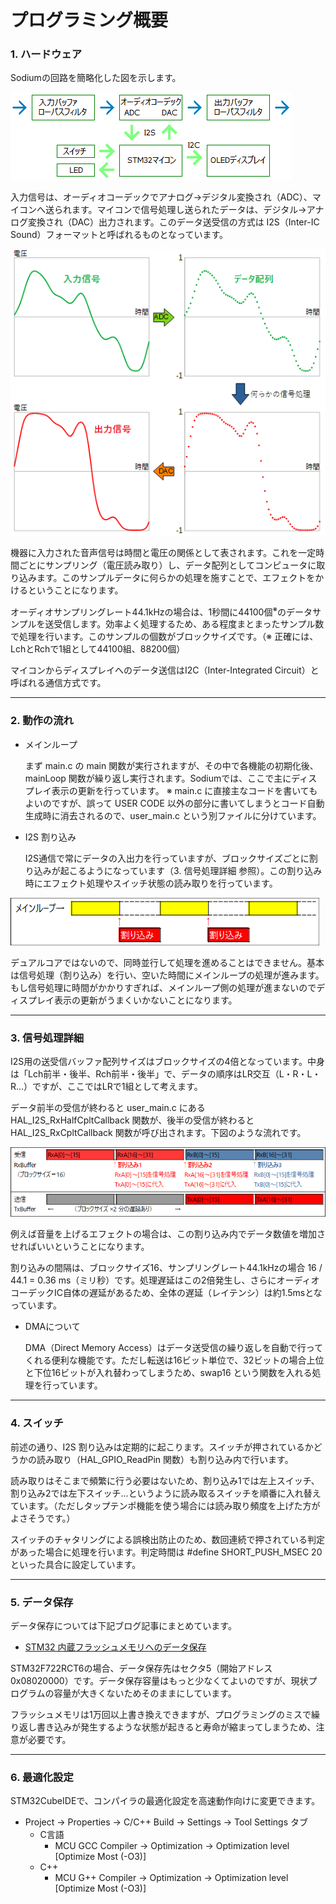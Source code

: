 # プログラミング概要

### 1. ハードウェア
Sodiumの回路を簡略化した図を示します。

![簡略図](img/004_001_sch.png) 

入力信号は、オーディオコーデックでアナログ→デジタル変換され（ADC）、マイコンへ送られます。マイコンで信号処理し送られたデータは、デジタル→アナログ変換され（DAC）出力されます。このデータ送受信の方式は I2S（Inter-IC Sound）フォーマットと呼ばれるものとなっています。

![波形](img/004_001_sig.png) 

機器に入力された音声信号は時間と電圧の関係として表されます。これを一定時間ごとにサンプリング（電圧読み取り）し、データ配列としてコンピュータに取り込みます。このサンプルデータに何らかの処理を施すことで、エフェクトをかけるということになります。

オーディオサンプリングレート44.1kHzの場合は、1秒間に44100個<sup>※</sup>のデータサンプルを送受信します。効率よく処理するため、ある程度まとまったサンプル数で処理を行います。このサンプルの個数がブロックサイズです。（※ 正確には、LchとRchで1組として44100組、88200個）

マイコンからディスプレイへのデータ送信はI2C（Inter-Integrated Circuit）と呼ばれる通信方式です。

***

### 2. 動作の流れ

- メインループ
	
	まず main.c の main 関数が実行されますが、その中で各機能の初期化後、mainLoop 関数が繰り返し実行されます。Sodiumでは、ここで主にディスプレイ表示の更新を行っています。
	※ main.c に直接主なコードを書いてもよいのですが、誤って USER CODE 以外の部分に書いてしまうとコード自動生成時に消去されるので、user_main.c という別ファイルに分けています。
	
- I2S 割り込み
	
	I2S通信で常にデータの入出力を行っていますが、ブロックサイズごとに割り込みが起こるようになっています（3. 信号処理詳細 参照）。この割り込み時にエフェクト処理やスイッチ状態の読み取りを行っています。

![メインループ](img/004_002_main.png) 

デュアルコアではないので、同時並行して処理を進めることはできません。基本は信号処理（割り込み）を行い、空いた時間にメインループの処理が進みます。もし信号処理に時間がかかりすぎれば、メインループ側の処理が進まないのでディスプレイ表示の更新がうまくいかないことになります。

***

### 3. 信号処理詳細

I2S用の送受信バッファ配列サイズはブロックサイズの4倍となっています。中身は「Lch前半・後半、Rch前半・後半」で、データの順序はLR交互（L・R・L・R...）ですが、ここではLRで1組として考えます。

データ前半の受信が終わると user_main.c にある HAL_I2S_RxHalfCpltCallback 関数が、後半の受信が終わると HAL_I2S_RxCpltCallback 関数が呼び出されます。下図のような流れです。

![I2S](img/004_003_I2S.png) 

例えば音量を上げるエフェクトの場合は、この割り込み内でデータ数値を増加させればいいということになります。

割り込みの間隔は、ブロックサイズ16、サンプリングレート44.1kHzの場合 16 / 44.1 = 0.36 ms（ミリ秒）です。処理遅延はこの2倍発生し、さらにオーディオコーデックIC自体の遅延があるため、全体の遅延（レイテンシ）は約1.5msとなっています。

- DMAについて

  DMA（Direct Memory Access）はデータ送受信の繰り返しを自動で行ってくれる便利な機能です。ただし転送は16ビット単位で、32ビットの場合上位と下位16ビットが入れ替わってしまうため、swap16 という関数を入れる処理を行っています。

***

### 4. スイッチ

前述の通り、I2S 割り込みは定期的に起こります。スイッチが押されているかどうかの読み取り（HAL_GPIO_ReadPin 関数）も割り込み内で行います。

読み取りはそこまで頻繁に行う必要はないため、割り込み1では左上スイッチ、割り込み2では左下スイッチ...というように読み取るスイッチを順番に入れ替えています。（ただしタップテンポ機能を使う場合には読み取り頻度を上げた方がよさそうです。）

スイッチのチャタリングによる誤検出防止のため、数回連続で押されている判定があった場合に処理を行います。判定時間は #define SHORT_PUSH_MSEC 20 といった具合に設定しています。

***

### 5. データ保存

データ保存については下記ブログ記事にまとめています。

- [STM32 内蔵フラッシュメモリへのデータ保存](https://drugscore.blog.fc2.com/blog-entry-250.html)

STM32F722RCT6の場合、データ保存先はセクタ5（開始アドレス 0x08020000）です。データ保存容量はもっと少なくてよいのですが、現状プログラムの容量が大きくないためそのままにしています。

フラッシュメモリは1万回以上書き換えできますが、プログラミングのミスで繰り返し書き込みが発生するような状態が起きると寿命が縮まってしまうため、注意が必要です。

***

### 6. 最適化設定

STM32CubeIDEで、コンパイラの最適化設定を高速動作向けに変更できます。
- Project → Properties → C/C++ Build → Settings → Tool Settings タブ
	- C言語
		- MCU GCC Compiler → Optimization → Optimization level [Optimize Most (-O3)]
	- C++
		- MCU G++ Compiler → Optimization → Optimization level [Optimize Most (-O3)]